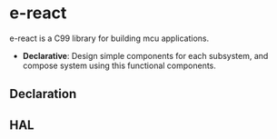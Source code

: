 # e-react

e-react is a C99 library for building mcu applications.

* **Declarative**: Design simple components for each subsystem, and compose system using this functional components.

## Declaration

## HAL

